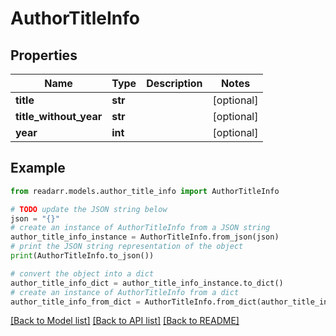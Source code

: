 # AuthorTitleInfo


## Properties

Name | Type | Description | Notes
------------ | ------------- | ------------- | -------------
**title** | **str** |  | [optional] 
**title_without_year** | **str** |  | [optional] 
**year** | **int** |  | [optional] 

## Example

```python
from readarr.models.author_title_info import AuthorTitleInfo

# TODO update the JSON string below
json = "{}"
# create an instance of AuthorTitleInfo from a JSON string
author_title_info_instance = AuthorTitleInfo.from_json(json)
# print the JSON string representation of the object
print(AuthorTitleInfo.to_json())

# convert the object into a dict
author_title_info_dict = author_title_info_instance.to_dict()
# create an instance of AuthorTitleInfo from a dict
author_title_info_from_dict = AuthorTitleInfo.from_dict(author_title_info_dict)
```
[[Back to Model list]](../README.md#documentation-for-models) [[Back to API list]](../README.md#documentation-for-api-endpoints) [[Back to README]](../README.md)


